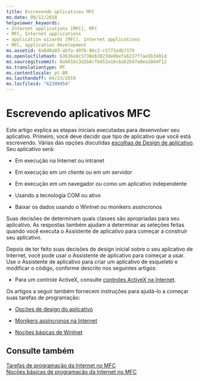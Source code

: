 ```yaml
---
title: Escrevendo aplicativos MFC
ms.date: 09/12/2018
helpviewer_keywords:
- Internet applications [MFC], MFC
- MFC, Internet applications
- application wizards [MFC], Internet applications
- MFC, application development
ms.assetid: 6a8d8a03-abfa-4976-86c2-c5773a4b7179
ms.openlocfilehash: 63636e8c5738eb3823de0befa6237f7ae5b3491d
ms.sourcegitcommit: 0ab61bc3d2b6cfbd52a16c6ab2b97a8ea1864f12
ms.translationtype: MT
ms.contentlocale: pt-BR
ms.lasthandoff: 04/23/2019
ms.locfileid: "62399454"
---
```

# <a name="writing-mfc-applications"></a>Escrevendo aplicativos MFC

Este artigo explica as etapas iniciais executadas para desenvolver seu aplicativo. Primeiro, você deve decidir que tipo de aplicativo que você está escrevendo. Várias das opções discutidas [escolhas de Design de aplicativo](../mfc/application-design-choices.md). Seu aplicativo será:

- Em execução na Internet ou intranet

- Em execução em um cliente ou em um servidor

- Em execução em um navegador ou como um aplicativo independente

- Usando a tecnologia COM ou ativo

- Baixar os dados usando o WinInet ou monikers assíncronos

Suas decisões de determinam quais classes são apropriadas para seu aplicativo. As respostas também ajudam a determinar as seleções feitas quando você executa o Assistente de aplicativo para começar a construir seu aplicativo.

Depois de ter feito suas decisões de design inicial sobre o seu aplicativo de Internet, você pode usar o Assistente de aplicativo para começar a usar. Use o Assistente de aplicativo para criar um aplicativo de esqueleto e modificar o código, conforme descrito nos seguintes artigos:

- Para um controle ActiveX, consulte [controles ActiveX na Internet](../mfc/activex-controls-on-the-internet.md).

Os artigos a seguir também fornecem instruções para ajudá-lo a começar suas tarefas de programação:

- [Opções de design do aplicativo](../mfc/application-design-choices.md)

- [Monikers assíncronos na Internet](../mfc/asynchronous-monikers-on-the-internet.md)

- [Noções básicas de WinInet](../mfc/wininet-basics.md)

## <a name="see-also"></a>Consulte também

[Tarefas de programação da Internet no MFC](../mfc/mfc-internet-programming-tasks.md)<br/>
[Noções básicas de programação da Internet no MFC](../mfc/mfc-internet-programming-basics.md)
